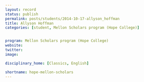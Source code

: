 ```yaml
---
layout: record
status: publish
permalink: posts/students/2014-10-17-allyson_hoffman
title: Allyson Hoffman
categories: [student, Mellon Scholars program (Hope College)]


program: Mellon Scholars program (Hope College)
website: 
twitter:  
image: 

disciplinary_home: [Classics, English]

shortname: hope-mellon-scholars
---
```


